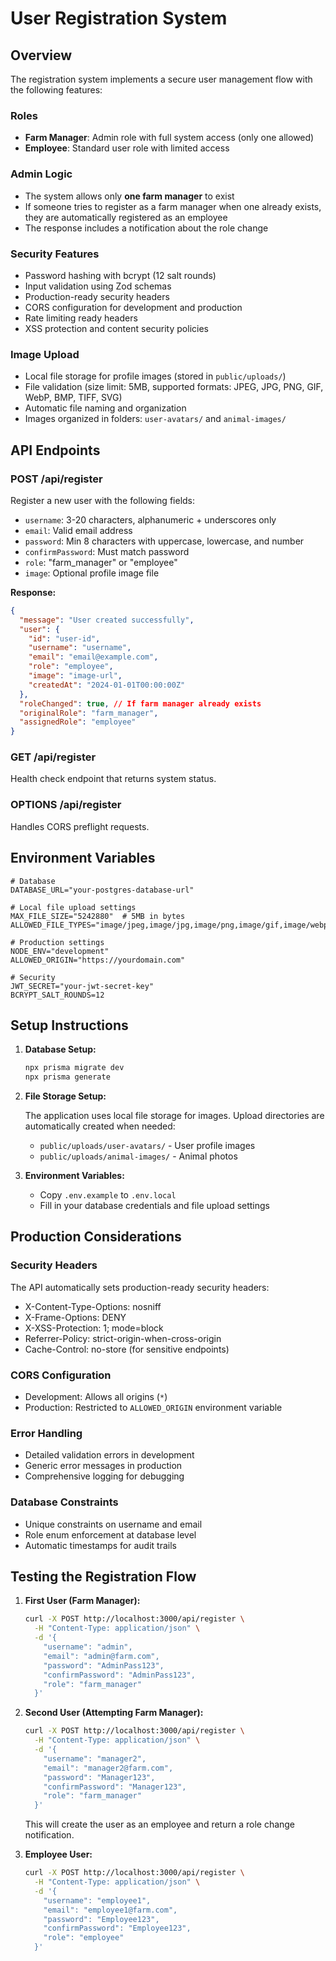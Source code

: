 # User Registration System

## Overview

The registration system implements a secure user management flow with the following features:

### Roles

- **Farm Manager**: Admin role with full system access (only one allowed)
- **Employee**: Standard user role with limited access

### Admin Logic

- The system allows only **one farm manager** to exist
- If someone tries to register as a farm manager when one already exists, they are automatically registered as an employee
- The response includes a notification about the role change

### Security Features

- Password hashing with bcrypt (12 salt rounds)
- Input validation using Zod schemas
- Production-ready security headers
- CORS configuration for development and production
- Rate limiting ready headers
- XSS protection and content security policies

### Image Upload

- Local file storage for profile images (stored in `public/uploads/`)
- File validation (size limit: 5MB, supported formats: JPEG, JPG, PNG, GIF, WebP, BMP, TIFF, SVG)
- Automatic file naming and organization
- Images organized in folders: `user-avatars/` and `animal-images/`

## API Endpoints

### POST /api/register

Register a new user with the following fields:

- `username`: 3-20 characters, alphanumeric + underscores only
- `email`: Valid email address
- `password`: Min 8 characters with uppercase, lowercase, and number
- `confirmPassword`: Must match password
- `role`: "farm_manager" or "employee"
- `image`: Optional profile image file

**Response:**

```json
{
  "message": "User created successfully",
  "user": {
    "id": "user-id",
    "username": "username",
    "email": "email@example.com",
    "role": "employee",
    "image": "image-url",
    "createdAt": "2024-01-01T00:00:00Z"
  },
  "roleChanged": true, // If farm manager already exists
  "originalRole": "farm_manager",
  "assignedRole": "employee"
}
```

### GET /api/register

Health check endpoint that returns system status.

### OPTIONS /api/register

Handles CORS preflight requests.

## Environment Variables

```env
# Database
DATABASE_URL="your-postgres-database-url"

# Local file upload settings
MAX_FILE_SIZE="5242880"  # 5MB in bytes
ALLOWED_FILE_TYPES="image/jpeg,image/jpg,image/png,image/gif,image/webp,image/bmp,image/tiff,image/svg+xml"

# Production settings
NODE_ENV="development"
ALLOWED_ORIGIN="https://yourdomain.com"

# Security
JWT_SECRET="your-jwt-secret-key"
BCRYPT_SALT_ROUNDS=12
```

## Setup Instructions

1. **Database Setup:**

   ```bash
   npx prisma migrate dev
   npx prisma generate
   ```

2. **File Storage Setup:**

   The application uses local file storage for images. Upload directories are automatically created when needed:
   - `public/uploads/user-avatars/` - User profile images
   - `public/uploads/animal-images/` - Animal photos

3. **Environment Variables:**
   - Copy `.env.example` to `.env.local`
   - Fill in your database credentials and file upload settings

## Production Considerations

### Security Headers

The API automatically sets production-ready security headers:

- X-Content-Type-Options: nosniff
- X-Frame-Options: DENY
- X-XSS-Protection: 1; mode=block
- Referrer-Policy: strict-origin-when-cross-origin
- Cache-Control: no-store (for sensitive endpoints)

### CORS Configuration

- Development: Allows all origins (`*`)
- Production: Restricted to `ALLOWED_ORIGIN` environment variable

### Error Handling

- Detailed validation errors in development
- Generic error messages in production
- Comprehensive logging for debugging

### Database Constraints

- Unique constraints on username and email
- Role enum enforcement at database level
- Automatic timestamps for audit trails

## Testing the Registration Flow

1. **First User (Farm Manager):**

   ```bash
   curl -X POST http://localhost:3000/api/register \
     -H "Content-Type: application/json" \
     -d '{
       "username": "admin",
       "email": "admin@farm.com",
       "password": "AdminPass123",
       "confirmPassword": "AdminPass123",
       "role": "farm_manager"
     }'
   ```

2. **Second User (Attempting Farm Manager):**

   ```bash
   curl -X POST http://localhost:3000/api/register \
     -H "Content-Type: application/json" \
     -d '{
       "username": "manager2",
       "email": "manager2@farm.com",
       "password": "Manager123",
       "confirmPassword": "Manager123",
       "role": "farm_manager"
     }'
   ```

   This will create the user as an employee and return a role change notification.

3. **Employee User:**
   ```bash
   curl -X POST http://localhost:3000/api/register \
     -H "Content-Type: application/json" \
     -d '{
       "username": "employee1",
       "email": "employee1@farm.com",
       "password": "Employee123",
       "confirmPassword": "Employee123",
       "role": "employee"
     }'
   ```

